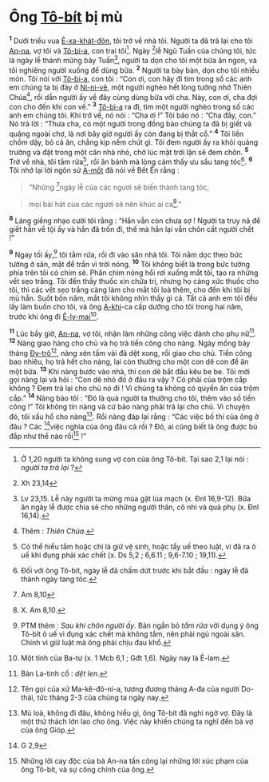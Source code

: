 # Ông [Tô-bít]() bị mù
<sup><b>1</b></sup> Dưới triều vua [Ê-xa-khát-đôn](), tôi trở về nhà tôi. Người ta đã trả lại cho tôi [An-na](), vợ tôi và [Tô-bi-a](), con trai tôi[^1]. Ngày [^1*]lễ Ngũ Tuần của chúng tôi, tức là ngày lễ thánh mừng bảy Tuần[^2], người ta dọn cho tôi một bữa ăn ngon, và tôi nghiêng người xuống để dùng bữa. <sup><b>2</b></sup> Người ta bày bàn, dọn cho tôi nhiều món. Tôi nói với [Tô-bi-a](), con tôi : “Con ơi, con hãy đi tìm trong số các anh em chúng ta bị đày ở [Ni-ni-vê](), một người nghèo hết lòng tưởng nhớ Thiên Chúa[^3], rồi dẫn người ấy về đây cùng dùng bữa với cha. Này, con ơi, cha đợi con cho đến khi con về.” <sup><b>3</b></sup> [Tô-bi-a]() ra đi, tìm một người nghèo trong số các anh em chúng tôi. Khi trở về, nó nói : “Cha ơi !” Tôi bảo nó : “Cha đây, con.” Nó trả lời : “Thưa cha, có một người trong đồng bào chúng ta đã bị giết và quăng ngoài chợ, là nơi bây giờ người ấy còn đang bị thắt cổ.” <sup><b>4</b></sup> Tôi liền chồm dậy, bỏ cả ăn, chẳng kịp nếm chút gì. Tôi đem người ấy ra khỏi quảng trường và đặt trong một căn nhà nhỏ, chờ lúc mặt trời lặn sẽ đem chôn. <sup><b>5</b></sup> Trở về nhà, tôi tắm rửa[^4], rồi ăn bánh mà lòng cảm thấy ưu sầu tang tóc[^5]. <sup><b>6</b></sup> Tôi nhớ lại lời ngôn sứ [A-mốt]() đã nói về Bết Ên rằng :


> “Những [^2*]ngày lễ của các ngươi sẽ biến thành tang tóc,
>


> mọi bài hát của các ngươi sẽ nên khúc ai ca[^6].”
>

<sup><b>8</b></sup> Láng giềng nhạo cười tôi rằng : “Hắn vẫn còn chưa sợ ! Người ta truy nã để giết hắn về tội ấy và hắn đã trốn đi, thế mà hắn lại vẫn chôn cất người chết !”

<sup><b>9</b></sup> Ngay tối ấy,[^7] tôi tắm rửa, rồi đi vào sân nhà tôi. Tôi nằm dọc theo bức tường ở sân, mặt để trần vì trời nóng. <sup><b>10</b></sup> Tôi không biết là trong bức tường phía trên tôi có chim sẻ. Phân chim nóng hổi rơi xuống mắt tôi, tạo ra những vết sẹo trắng. Tôi đến thầy thuốc xin chữa trị, nhưng họ càng xức thuốc cho tôi, thì các vết sẹo trắng càng làm cho mắt tôi loà thêm, cho đến khi tôi bị mù hẳn. Suốt bốn năm, mắt tôi không nhìn thấy gì cả. Tất cả anh em tôi đều lấy làm buồn cho tôi, và ông [A-khi]()-ca cấp dưỡng cho tôi trong hai năm, trước khi ông đi [Ê-ly-mai]()[^8].

<sup><b>11</b></sup> Lúc bấy giờ, [An-na](), vợ tôi, nhận làm những công việc dành cho phụ nữ[^9]. <sup><b>12</b></sup> Nàng giao hàng cho chủ và họ trả tiền công cho nàng. Ngày mồng bảy tháng [Đy-trô]()[^10], nàng xén tấm vải đã dệt xong, rồi giao cho chủ. Tiền công bao nhiêu, họ trả hết cho nàng, lại còn thưởng cho một con dê con để ăn một bữa. <sup><b>13</b></sup> Khi nàng bước vào nhà, thì con dê bắt đầu kêu be be. Tôi mới gọi nàng lại và hỏi : “Con dê nhỏ đó ở đâu ra vậy ? Có phải của trộm cắp không ? Đem trả lại cho chủ nó đi ! Vì chúng ta không có quyền ăn của trộm cắp.” <sup><b>14</b></sup> Nàng bảo tôi : “Đó là quà người ta thưởng cho tôi, thêm vào số tiền công !” Tôi không tin nàng và cứ bảo nàng phải trả lại cho chủ. Vì chuyện đó, tôi xấu hổ cho nàng[^11]. Rồi nàng đáp lại rằng : “Các việc bố thí của ông ở đâu ? Các [^3*]việc nghĩa của ông đâu cả rồi ? Đó, ai cũng biết là ông được bù đắp như thế nào rồi[^12] !”

[^1]: Ở 1,20 người ta không sung vợ con của ông Tô-bít. Tại sao 2,1 lại nói : *người ta trả lại* ?
[^2]: Lv 23,15. Lễ này người ta mừng mùa gặt lúa mạch (x. Đnl 16,9-12). Bữa ăn ngày lễ được chia sẻ cho những người thân, cô nhi và quả phụ (x. Đnl 16,14).
[^3]: Thêm : *Thiên Chúa*.
[^4]: Có thể hiểu tắm hoặc chỉ là giữ vệ sinh, hoặc tẩy uế theo luật, vì đã ra ô uế khi đụng phải xác chết (x. Ds 5,2 ; 6,6.11 ; 9,6-7.10 ; 19,11).
[^5]: Đối với ông Tô-bít, ngày lễ đã chấm dứt trước khi bắt đầu : ngày lễ đã thành ngày tang tóc.
[^6]: X. Am 8,10.
[^7]: PTM thêm : *Sau khi chôn người ấy*. Bản ngắn bỏ *tắm rửa* với dụng ý ông Tô-bít ô uế vì đụng xác chết mà không tắm, nên phải ngủ ngoài sân. Chính vì giữ luật mà ông phải chịu đau khổ.
[^8]: Một tỉnh của Ba-tư (x. 1 Mcb 6,1 ; Gđt 1,6). Ngày nay là Ê-lam.
[^9]: Bản La-tinh cổ : *dệt len*.
[^10]: Tên gọi của xứ Ma-kê-đô-ni-a, tương đương tháng A-đa của người Do-thái, tức tháng 2-3 của chúng ta ngày nay.
[^11]: Mù loà, không đi đâu, không hiểu gì, ông Tô-bít đã nghi ngờ vợ. Đây là một thử thách lớn lao cho ông. Việc này khiến chúng ta nghĩ đến bà vợ của ông Gióp.
[^12]: Những lời cay độc của bà An-na tấn công lại những lời xúc phạm của ông Tô-bít, và sự công chính của ông.
[^1*]: Xh 23,14
[^2*]: Am 8,10
[^3*]: G 2,9